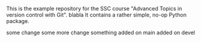 This is the example repository for the SSC course "Advanced Topics in version control with Git".
blabla
It contains a rather simple, no-op Python package.

some change
some more change
something added on main
added on devel


